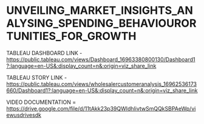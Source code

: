 # UNVEILING_MARKET_INSIGHTS_ANALYSING_SPENDING_BEHAVIOURORTUNITIES_FOR_GROWTH


TABLEAU DASHBOARD LINK - https://public.tableau.com/views/Dashboard_16963380800130/Dashboard1?:language=en-US&:display_count=n&:origin=viz_share_link

TABLEAU STORY LINK - https://public.tableau.com/views/wholesalercustomeranalysis_16962536173660/Dashboard1?:language=en-US&:display_count=n&:origin=viz_share_link


VIDEO DOCUMENTATION = https://drive.google.com/file/d/11tAkk23p39QWIdhlivtwSmQQkSBPAeWp/viewusdrivesdk
